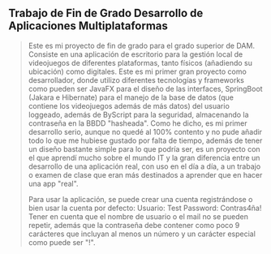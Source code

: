 ## Trabajo de Fin de Grado Desarrollo de Aplicaciones Multiplataformas
> Este es mi proyecto de fin de grado para el grado superior de DAM. Consiste en una aplicación de escritorio para la gestión local de videojuegos de diferentes plataformas, tanto físicos (añadiendo su ubicación) como
> digitales. Este es mi primer gran proyecto como desarrollador, donde utilizo diferentes tecnologías y frameworks como pueden ser JavaFX para el diseño de las interfaces, SpringBoot (Jakara e Hibernate) para el manejo
> de la base de datos (que contiene los videojuegos además de más datos) del usuario loggeado, además de ByScript para la seguridad, almacenando la contraseña en la BBDD "hasheada".
> Como he dicho, es mi primer desarrollo serio, aunque no quedé al 100% contento y no pude añadir todo lo que me hubiese gustado por falta de tiempo, además de tener un diseño bastante simple para lo que podría ser,
> es un proyecto con el que aprendí mucho sobre el mundo IT y la gran diferencia entre un desarrollo de una aplicación real, con uso en el día a día, a un trabajo o examen de clase que eran más destinados a aprender
> que en hacer una app "real".
>
> Para usar la aplicación, se puede crear una cuenta registrándose o bien usar la cuenta por defecto:
> Usuario: Test
> Password: Contras4ña!
> Tener en cuenta que el nombre de usuario o el mail no se pueden repetir, además que la contraseña debe contener como poco 9 carácteres que incluyan al menos un número y un carácter especial como puede ser "!".

